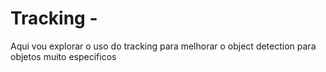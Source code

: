 # Tracking -
Aqui vou explorar o uso do tracking para melhorar o object detection para objetos muito especificos
